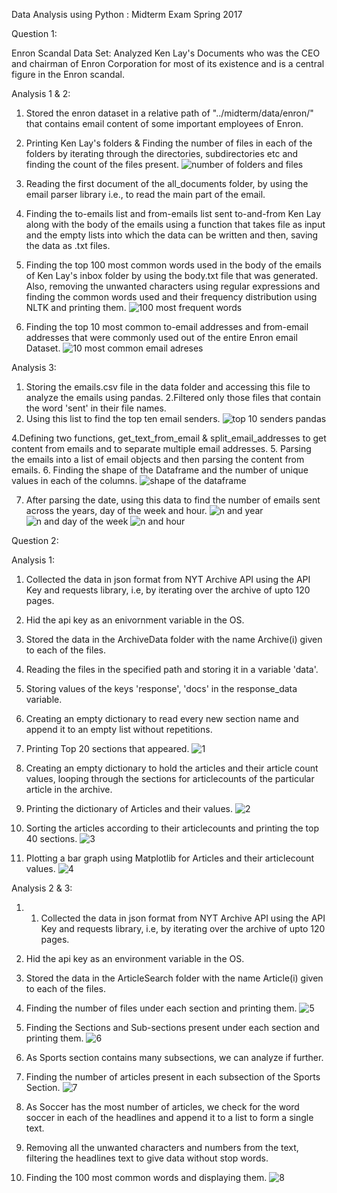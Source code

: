 Data Analysis using Python : Midterm Exam Spring 2017

Question 1:

Enron Scandal Data Set: Analyzed Ken Lay's Documents who was the CEO and 
chairman of Enron Corporation for most of its existence and is a central figure 
in the Enron scandal.

Analysis 1 & 2:
1. Stored the enron dataset in a relative path of "../midterm/data/enron/" that 
contains email content of some important employees of Enron.

2. Printing Ken Lay's folders & Finding the number of files in each of the folders
by iterating through the directories, subdirectories etc and finding the count of the files
present.
![number of folders and files](https://cloud.githubusercontent.com/assets/25045093/25073796/3187b1be-22bc-11e7-9ee0-9896c4808d90.JPG)

3. Reading the first document of the all_documents folder, by using the email parser library
i.e., to read the main part of the email.

4. Finding the to-emails list and from-emails list sent to-and-from Ken Lay 
along with the body of the emails using a function that takes file as input and the empty lists 
into which the data can be written and then, saving the data as .txt files.

5. Finding the top 100 most common words used in the body of the emails of Ken Lay's inbox 
folder by using the body.txt file that was generated. Also, removing the unwanted characters 
using regular expressions and finding the common words used and their frequency distribution 
using NLTK and printing them.
![100 most frequent words](https://cloud.githubusercontent.com/assets/25045093/25073801/5093f112-22bc-11e7-8d54-9eaaf1866452.JPG)


6. Finding the top 10 most common to-email addresses and from-email addresses that were 
commonly used out of the entire Enron email Dataset.
![10 most common email adreses](https://cloud.githubusercontent.com/assets/25045093/25073804/59dbd000-22bc-11e7-89c8-af0398a1cb02.JPG)


Analysis 3:

1. Storing the emails.csv file in the data folder and accessing this file to analyze the emails using 
pandas.
2.Filtered only those files that contain the word 'sent' in their file names.
3. Using this list to find the top ten email senders.
![top 10 senders pandas](https://cloud.githubusercontent.com/assets/25045093/25073807/73942b50-22bc-11e7-985a-94db85c8ed0c.JPG)

4.Defining two functions, get_text_from_email & split_email_addresses to get content from 
emails and to separate multiple email addresses.
5. Parsing the emails into a list of email objects and then parsing the content from emails.
6. Finding the shape of the Dataframe and the number of unique values in each of the columns.
![shape of the dataframe](https://cloud.githubusercontent.com/assets/25045093/25073808/7abdbb80-22bc-11e7-83e7-492ec3822c09.JPG)

7. After parsing the date, using this data to find the number of emails sent across the years,
day of the week and hour. 
![n and year](https://cloud.githubusercontent.com/assets/25045093/25073810/7fd3c614-22bc-11e7-9315-8e4e51b90ccf.JPG)
![n and day of the week](https://cloud.githubusercontent.com/assets/25045093/25073812/8419df06-22bc-11e7-9008-6b9334a70159.JPG)
![n and hour](https://cloud.githubusercontent.com/assets/25045093/25073813/88477822-22bc-11e7-8e8a-e9f4683b21f4.JPG)

Question 2:

Analysis 1:
1. Collected the data in json format from NYT Archive API using the API Key and requests library,
i.e, by iterating over the archive of upto 120 pages.
2. Hid the api key as an enivornment variable in the OS.
3. Stored the data in the ArchiveData folder with the name Archive(i) given to each of the files.
4. Reading the files in the specified path and storing it in a variable 'data'.
5. Storing values of the keys 'response', 'docs' in the response_data variable.
6. Creating an empty dictionary to read every new section name and append it to an empty list without 
repetitions.
7. Printing  Top 20 sections that appeared.
![1](https://cloud.githubusercontent.com/assets/25045093/25073847/3eb8fb1c-22bd-11e7-8551-95f618d728dd.JPG)

8. Creating an empty dictionary to hold the articles and their article count values, looping through the 
sections for articlecounts of the particular article in the archive.
9. Printing the dictionary of Articles and their values.
![2](https://cloud.githubusercontent.com/assets/25045093/25073850/4623f352-22bd-11e7-8b7c-42815ddbe8a8.JPG)

10. Sorting the articles according to their articlecounts and printing the top 40 sections.
![3](https://cloud.githubusercontent.com/assets/25045093/25073852/4a8fc60a-22bd-11e7-96ab-f634e843677e.JPG)

11. Plotting a bar graph using Matplotlib for Articles and their articlecount values.
![4](https://cloud.githubusercontent.com/assets/25045093/25073854/4e3e9bfa-22bd-11e7-81e9-24ee2a9e6765.JPG)



Analysis 2 & 3:
1. 1. Collected the data in json format from NYT Archive API using the API Key and requests library,
i.e, by iterating over the archive of upto 120 pages.
2. Hid the api key as an environment variable in the OS.
3. Stored the data in the ArticleSearch folder with the name Article(i) given to each of the files.
4. Finding the number of files under each section and printing them.
![5](https://cloud.githubusercontent.com/assets/25045093/25073892/301327d0-22be-11e7-925c-c296f7a6c1aa.JPG)

5. Finding the Sections and Sub-sections present under each section and printing them.
![6](https://cloud.githubusercontent.com/assets/25045093/25073896/453b98fe-22be-11e7-9f80-e4591cf39153.JPG)

6. As Sports section contains many subsections, we can analyze if further.
7. Finding the number of articles present in each subsection of the Sports Section.
![7](https://cloud.githubusercontent.com/assets/25045093/25073901/4c8e1f8c-22be-11e7-9c90-628f4200641a.JPG)

8. As Soccer has the most number of articles, we check for the word soccer in each of the headlines and 
append it to a list to form a single text. 
9. Removing all the unwanted characters and numbers from the text, filtering the headlines text to give data without stop words.
10. Finding the 100 most common words and displaying them. 
![8](https://cloud.githubusercontent.com/assets/25045093/25073902/556a8b90-22be-11e7-8180-dec74bb79e96.JPG)
